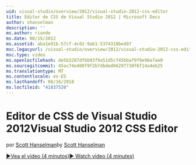 ```yaml
---
uid: visual-studio/overview/2012/visual-studio-2012-css-editor
title: Editor de CSS de Visual Studio 2012 | Microsoft Docs
author: shanselman
description: ''
ms.author: riande
ms.date: 08/15/2012
ms.assetid: aba1e91b-57cf-4c02-9ab1-5374310be497
msc.legacyurl: /visual-studio/overview/2012/visual-studio-2012-css-editor
msc.type: video
ms.openlocfilehash: de5b3287dfbb93f9a51d5cf45bbaf9f9e96e7ae0
ms.sourcegitcommit: 45ac74e400f9f2b7dbded66297730f6f14a4eb25
ms.translationtype: MT
ms.contentlocale: es-ES
ms.lasthandoff: 08/16/2018
ms.locfileid: "41837520"
---
```

<a name="visual-studio-2012-css-editor"></a><span data-ttu-id="b3980-102">Editor de CSS de Visual Studio 2012</span><span class="sxs-lookup"><span data-stu-id="b3980-102">Visual Studio 2012 CSS Editor</span></span>
====================
<span data-ttu-id="b3980-103">por [Scott Hanselman](https://github.com/shanselman)</span><span class="sxs-lookup"><span data-stu-id="b3980-103">by [Scott Hanselman](https://github.com/shanselman)</span></span>

[<span data-ttu-id="b3980-104">&#9654;Vea el vídeo (4 minutos)</span><span class="sxs-lookup"><span data-stu-id="b3980-104">&#9654; Watch video (4 minutes)</span></span>](https://channel9.msdn.com/Blogs/ASP-NET-Site-Videos/visual-studio-2012-css-editor)

